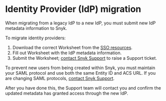 # Identity Provider (IdP) migration

When migrating from a legacy IdP to a new IdP, you must submit new IdP metadata information to Snyk.

To migrate identity providers:

1. Download the correct Worksheet from the [SSO resources](../setting-up-sso-for-authentication/set-up-snyk-single-sign-on-sso.md#resources).
2. Fill out Worksheet with the IdP metadata information.
3. Submit the Worksheet; [contact Snyk Support](https://support.snyk.io/hc/en-us/requests/new) to raise a Support ticket.

To prevent new users from being created within Snyk, you must maintain your SAML protocol and use both the same Entity ID and ACS URL. If you are changing SAML protocols, [contact Snyk Support](https://support.snyk.io/hc/en-us/requests/new).

After you have done this, the Support team will contact you and confirm the updated metadata has granted access through the new IdP.
